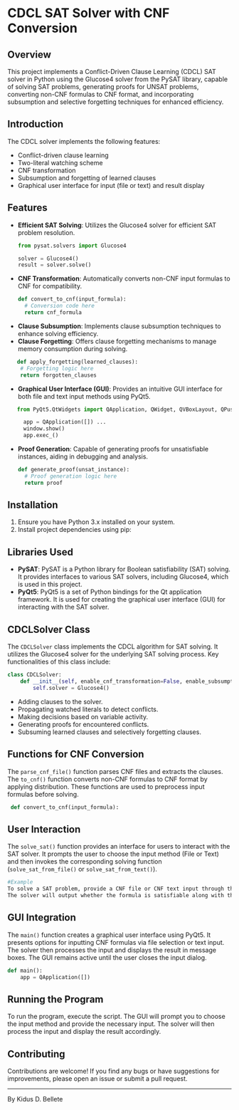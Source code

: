 # CDCL SAT Solver with CNF Conversion

## Overview

This project implements a Conflict-Driven Clause Learning (CDCL) SAT solver in Python using the Glucose4 solver from the PySAT library, capable of solving SAT problems, generating proofs for UNSAT problems, converting non-CNF formulas to CNF format, and incorporating subsumption and selective forgetting techniques for enhanced efficiency.

## Introduction

The CDCL solver implements the following features:
- Conflict-driven clause learning
- Two-literal watching scheme
- CNF transformation
- Subsumption and forgetting of learned clauses
- Graphical user interface for input (file or text) and result display
  
## Features

- **Efficient SAT Solving**: Utilizes the Glucose4 solver for efficient SAT problem resolution.
  ```python
  from pysat.solvers import Glucose4
  
  solver = Glucose4()
  result = solver.solve()
  ```
- **CNF Transformation**: Automatically converts non-CNF input formulas to CNF for compatibility.
  ```python
  def convert_to_cnf(input_formula):
    # Conversion code here
    return cnf_formula
  ```
- **Clause Subsumption**: Implements clause subsumption techniques to enhance solving efficiency.
- **Clause Forgetting**: Offers clause forgetting mechanisms to manage memory consumption during solving.
```python
   def apply_forgetting(learned_clauses):
    # Forgetting logic here
    return forgotten_clauses
```
- **Graphical User Interface (GUI)**: Provides an intuitive GUI interface for both file and text input methods using PyQt5.
```python
   from PyQt5.QtWidgets import QApplication, QWidget, QVBoxLayout, QPushButton

     app = QApplication([]) ...
     window.show()
     app.exec_()
```
- **Proof Generation**: Capable of generating proofs for unsatisfiable instances, aiding in debugging and analysis.
  ```python
  def generate_proof(unsat_instance):
    # Proof generation logic here
    return proof
  ```


## Installation

1. Ensure you have Python 3.x installed on your system.
2. Install project dependencies using pip:

## Libraries Used
- **PySAT**: PySAT is a Python library for Boolean satisfiability (SAT) solving. It provides interfaces to various SAT solvers, including Glucose4, which is used in this project.
- **PyQt5**: PyQt5 is a set of Python bindings for the Qt application framework. It is used for creating the graphical user interface (GUI) for interacting with the SAT solver.

## CDCLSolver Class

The `CDCLSolver` class implements the CDCL algorithm for SAT solving. It utilizes the Glucose4 solver for the underlying SAT solving process. Key functionalities of this class include:
```python
class CDCLSolver:
    def __init__(self, enable_cnf_transformation=False, enable_subsumption=False, enable_forgetting=False):
        self.solver = Glucose4()
```
- Adding clauses to the solver.
- Propagating watched literals to detect conflicts.
- Making decisions based on variable activity.
- Generating proofs for encountered conflicts.
- Subsuming learned clauses and selectively forgetting clauses.

## Functions for CNF Conversion
The `parse_cnf_file()` function parses CNF files and extracts the clauses. The `to_cnf()` function converts non-CNF formulas to CNF format by applying distribution. These functions are used to preprocess input formulas before solving.
 ```python
  def convert_to_cnf(input_formula):
```

## User Interaction

The `solve_sat()` function provides an interface for users to interact with the SAT solver. It prompts the user to choose the input method (File or Text) and then invokes the corresponding solving function (`solve_sat_from_file()` or `solve_sat_from_text()`).
```bash
#Example
To solve a SAT problem, provide a CNF file or CNF text input through the GUI.
The solver will output whether the formula is satisfiable along with the model or the proof if unsatisfiable.
```
## GUI Integration
The `main()` function creates a graphical user interface using PyQt5. It presents options for inputting CNF formulas via file selection or text input. The solver then processes the input and displays the result in message boxes. The GUI remains active until the user closes the input dialog.
```python
def main():
    app = QApplication([])
```

## Running the Program
To run the program, execute the script. The GUI will prompt you to choose the input method and provide the necessary input. The solver will then process the input and display the result accordingly.
## Contributing
Contributions are welcome! If you find any bugs or have suggestions for improvements, please open an issue or submit a pull request.

---
By Kidus D. Bellete
